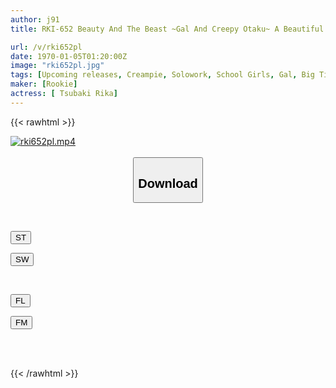 ```yaml
---
author: j91
title: RKI-652 Beauty And The Beast ~Gal And Creepy Otaku~ A Beautiful Gal Who Was Captivated By The Thick Cock Of A Secretive And Boring Creepy Otaku Boy. I Can't Forget The Taste Of Dick, So Today I Impregnate And Have Creampie Sex With A Creepy Otaku! Rika Tsubaki

url: /v/rki652pl
date: 1970-01-05T01:20:00Z
image: "rki652pl.jpg"
tags: [Upcoming releases, Creampie, Solowork, School Girls, Gal, Big Tits, Original Collaboration	]
maker: [Rookie]
actress: [ Tsubaki Rika]
---
```



{{< rawhtml >}}

<div class="video" data-videoid="pending_link.html">
    <a href="javascript:;">
        <img src="/v/rki652pl/rki652pl.jpg" width="WIDTH" height="HEIGHT" alt="rki652pl.mp4" loading="lazy">
    </a>
</div>

<script type="text/javascript" src="https://j91.asia/asset/on-demand-pend.js"></script>

<br>
  <link rel="stylesheet" href="https://j91.asia/asset/bs5.css">
  
  <center>
  <button class="btn btn-primary" type="button" data-bs-toggle="collapse" data-bs-target=".multi-collapse" aria-expanded="false" aria-controls="multiCollapseExample1 multiCollapseExample2"><h2>Download</h2></button></center>
</p>
<div class="row">
  <div class="col">
    <div class="collapse multi-collapse" id="multiCollapseExample1">
      <div class="card card-body">
	      	      <br>
<div class="buttons">  
<p><a href="https://j91.asia/pending_link.html" target="_blank"><button class="btn-hover color-3"><i class="fa fa-download"></i> ST</button></a></p>
<p><a href="https://j91.asia/pending_link.html" target="_blank"><button class="btn-hover color-2"><i class="fa fa-download"></i> SW</button></a></p></div>
    </div>
  </div>
</div>
  <div class="col">
    <div class="collapse multi-collapse" id="multiCollapseExample2">
      <div class="card card-body">
	      <br>
<div class="buttons">
<p><a href="https://j91.asia/pending_link.html" target="_blank"><button class="btn-hover color-9"><i class="fa fa-download"></i> FL</button></a></p>
<p><a href="https://j91.asia/pending_link.html" target="_blank"><button class="btn-hover color-8"><i class="fa fa-download"></i> FM</button></a></p></div>
<br><br>
      </div>
    </div>
  </div>
</div>

{{< /rawhtml >}}